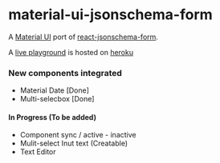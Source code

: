 # material-ui-jsonschema-form

A [Material UI](http://www.material-ui.com/) port of [react-jsonschema-form](https://github.com/mozilla-services/react-jsonschema-form).

A [live playground](https://material-ui-jsonschema-form.herokuapp.com/) is hosted on [heroku](https://dashboard.heroku.com/)

### New components integrated
- Material Date          [Done]
- Multi-selecbox         [Done]

#### In Progress (To be added)
- Component sync / active - inactive
- Mulit-select Inut text (Creatable)
- Text Editor
